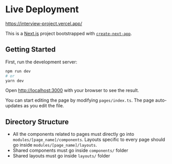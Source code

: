 # Live Deployment

https://interview-project.vercel.app/

This is a [Next.js](https://nextjs.org/) project bootstrapped with [`create-next-app`](https://github.com/vercel/next.js/tree/canary/packages/create-next-app).

## Getting Started

First, run the development server:

```bash
npm run dev
# or
yarn dev
```

Open [http://localhost:3000](http://localhost:3000) with your browser to see the result.

You can start editing the page by modifying `pages/index.ts`. The page auto-updates as you edit the file.

## Directory Structure

- All the components related to pages must directly go into `modules/[page_name]/components`. Layouts specific to every page should go inside `modules/[page_name]/layouts`.
- Shared components must go inside `components/` folder
- Shared layouts must go inside `layouts/` folder
